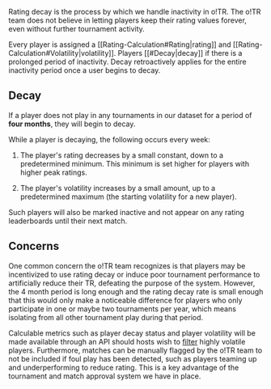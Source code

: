 Rating decay is the process by which we handle inactivity in o!TR. The o!TR team does not believe in letting players keep their rating values forever, even without further tournament activity.

Every player is assigned a [[Rating-Calculation#Rating|rating]] and [[Rating-Calculation#Volatility|volatility]]. Players [[#Decay|decay]] if there is a prolonged period of inactivity. Decay retroactively applies for the entire inactivity period once a user begins to decay.

## Decay

If a player does not play in any tournaments in our dataset for a period of **four months**, they will begin to decay.

While a player is decaying, the following occurs every week:

1. The player's rating decreases by a small constant, down to a predetermined minimum. This minimum is set higher for players with higher peak ratings.

2. The player's volatility increases by a small amount, up to a predetermined maximum (the starting volatility for a new player).

Such players will also be marked inactive and not appear on any rating leaderboards until their next match.

## Concerns

One common concern the o!TR team recognizes is that players may be incentivized to use rating decay or induce poor tournament performance to artificially reduce their TR, defeating the purpose of the system. However, the 4 month period is long enough and the rating decay rate is small enough that this would only make a noticeable difference for players who only participate in one or maybe two tournaments per year, which means isolating from all other tournament play during that period.

Calculable metrics such as player decay status and player volatility will be made available through an API should hosts wish to [filter](https://osu.ppy.sh/wiki/en/Tournaments/Official_support#registrant-filtering-and-seeding) highly volatile players. Furthermore, matches can be manually flagged by the o!TR team to not be included if foul play has been detected, such as players teaming up and underperforming to reduce rating. This is a key advantage of the tournament and match approval system we have in place.
